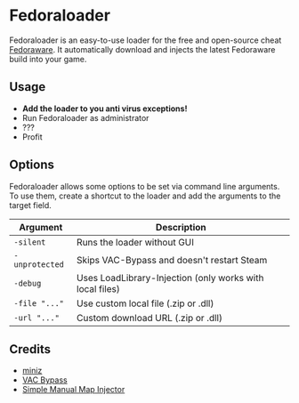 # Fedoraloader

Fedoraloader is an easy-to-use loader for the free and open-source cheat [Fedoraware](https://github.com/Fedoraware/Fedoraware).
It automatically download and injects the latest Fedoraware build into your game.

## Usage

- **Add the loader to you anti virus exceptions!**
- Run Fedoraloader as administrator
- ???
- Profit

## Options

Fedoraloader allows some options to be set via command line arguments.
To use them, create a shortcut to the loader and add the arguments to the target field.

| Argument | Description |
| --- | --- |
| `-silent` | Runs the loader without GUI |
| `-unprotected` | Skips VAC-Bypass and doesn't restart Steam |
| `-debug` | Uses LoadLibrary-Injection (only works with local files) |
| `-file "..."` | Use custom local file (.zip or .dll) |
| `-url "..."` | Custom download URL (.zip or .dll) |

## Credits

- [miniz](https://github.com/richgel999/miniz)
- [VAC Bypass](https://github.com/danielkrupinski/VAC-Bypass)
- [Simple Manual Map Injector](https://github.com/TheCruZ/Simple-Manual-Map-Injector)
